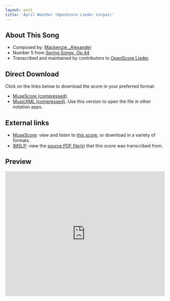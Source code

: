 ```yaml
---
layout: post
title: 'April Weather (OpenScore Lieder Corpus)'
---
```


## About This Song

- Composed by: [Mackenzie,_Alexander](https://fourscoreandmore.org/openscore/lieder/Mackenzie,_Alexander)
- Number 5 from [Spring Songs, Op.44](https://fourscoreandmore.org/openscore/lieder/Mackenzie,_Alexander/Spring_Songs,_Op.44)
- Transcribed and maintained by contributors to [OpenScore Lieder].

[OpenScore Lieder]: https://musescore.com/openscore-lieder-corpus

## Direct Download

Click on the links below to download the score in your preferred format:
- [MuseScore (compressed)](https://github.com/openscore/lieder/blob/main/scores/Mackenzie,_Alexander/Spring_Songs,_Op.44/5_April_Weather/lc6508497.mscz?raw=true).
- [MusicXML (compressed)](https://github.com/openscore/lieder/blob/main/scores/Mackenzie,_Alexander/Spring_Songs,_Op.44/5_April_Weather/lc6508497.mxl?raw=true). Use this version to open the file in other notation apps.

## External links

- [MuseScore]: view and listen to [this score][MuseScore], or download in a variety of formats.
- [IMSLP]: view the [source PDF file(s)][IMSLP] that this score was transcribed from.

[MuseScore]: https://musescore.com/score/6508497
[IMSLP]: https://imslp.org/wiki/Special:ReverseLookup/241305

## Preview

<iframe width="100%" height="394" src="https://musescore.com/openscore-lieder-corpus/scores/6508497/embed" frameborder="0" allowfullscreen allow="autoplay; fullscreen"></iframe>
